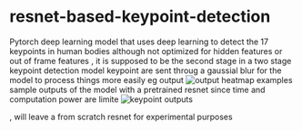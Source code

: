 # resnet-based-keypoint-detection
Pytorch deep learning model that uses deep learning to detect the 17 keypoints in human bodies although not optimized for hidden features or out of frame features , it is supposed to be the second stage in a two stage keypoint detection model
keypoint are sent throug a gaussial blur for the model to process things more easily
eg output
![output heatmap examples](https://github.com/user-attachments/assets/7b302445-44dc-4081-bb68-4aae1a0ba54e)
sample outputs of the model with a pretrained resnet since time and computation power are limite
![keypoint outputs](https://github.com/user-attachments/assets/e14ea398-816a-4399-865b-afed6275e6db)

, will leave a from scratch resnet for experimental purposes
